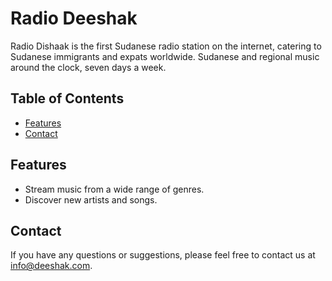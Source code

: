 # Radio Deeshak

Radio Dishaak is the first Sudanese radio station on the internet, catering to Sudanese immigrants and expats worldwide. Sudanese and regional music around the clock, seven days a week.

## Table of Contents

- [Features](#features)
- [Contact](#contact)

## Features

- Stream music from a wide range of genres.
- Discover new artists and songs.

## Contact

If you have any questions or suggestions, please feel free to contact us at <info@deeshak.com>.
